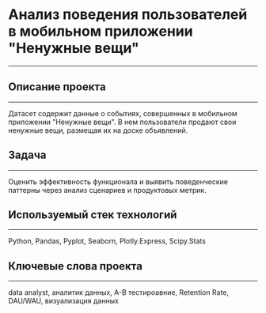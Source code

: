 # Анализ поведения пользователей в мобильном приложении "Ненужные вещи"
***
## Описание проекта
***
Датасет содержит данные о событиях, совершенных в мобильном приложении "Ненужные вещи".
В нем пользователи продают свои ненужные вещи, размещая их на доске объявлений.
## Задача
***
Оценить эффективность функционала и выявить 
поведенческие паттерны через анализ сценариев и продуктовых метрик.

## Используемый стек технологий
***
Python, Pandas, Pyplot, Seaborn, Plotly.Express, Scipy.Stats
## Ключевые слова проекта
***
data analyst, аналитик данных, A-B тестироавние, Retention Rate, DAU/WAU, визуализация данных

